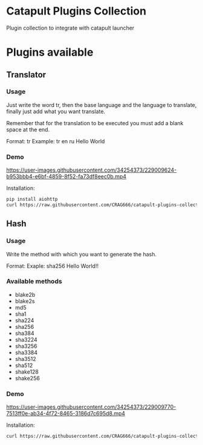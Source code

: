 # Catapult Plugins Collection

Plugin collection to integrate with catapult launcher

# Plugins available

## Translator

### Usage

Just write the word tr, then the base language and the
language to translate, finally just add what you want translate.

Remember that for the translation to be executed you must add a blank space at the end.

Format: tr <source language> <target language> <Text to translate>
Example: tr en ru Hello World

### Demo


https://user-images.githubusercontent.com/34254373/229009624-b953bbb4-e6bf-4859-8f52-fa73df8eec0b.mp4

Installation:

```bash
pip install aiohttp
curl https://raw.githubusercontent.com/CRAG666/catapult-plugins-collection/main/plugins/translator.py --output ~/.local/share/catapult/plugins/translator.py
```

## Hash

### Usage

Write the method with which you want to generate the hash.

Format: <method> <text>
Exaple: sha256 Hello World!!

### Available methods

 * blake2b
 * blake2s
 * md5
 * sha1
 * sha224
 * sha256
 * sha384
 * sha3224
 * sha3256
 * sha3384
 * sha3512
 * sha512
 * shake128
 * shake256

### Demo


https://user-images.githubusercontent.com/34254373/229009770-7513ff0e-ab34-4f72-8465-3186d7c695d8.mp4


Installation:

```bash
curl https://raw.githubusercontent.com/CRAG666/catapult-plugins-collection/main/plugins/hash.py --output ~/.local/share/catapult/plugins/hash.py
```
